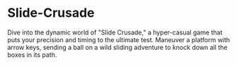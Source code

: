 # Slide-Crusade
Dive into the dynamic world of "Slide Crusade," a hyper-casual game that puts your precision and timing to the ultimate test. Maneuver a platform with arrow keys, sending a ball on a wild sliding adventure to knock down all the boxes in its path.
